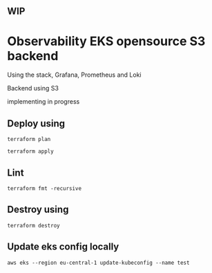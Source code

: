## WIP
# Observability EKS opensource S3 backend

Using the stack, Grafana, Prometheus and Loki

Backend using S3

implementing in progress



## Deploy using

```terraform plan```

```terraform apply```

## Lint

`terraform fmt -recursive`

## Destroy using

```terraform destroy```


## Update eks config locally

`aws eks --region eu-central-1 update-kubeconfig --name test`

